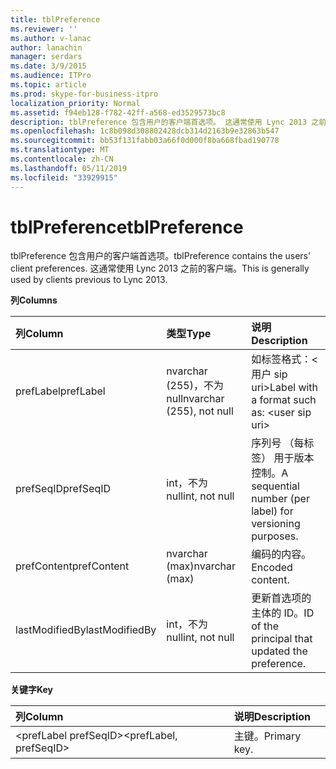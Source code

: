 ```yaml
---
title: tblPreference
ms.reviewer: ''
ms.author: v-lanac
author: lanachin
manager: serdars
ms.date: 3/9/2015
ms.audience: ITPro
ms.topic: article
ms.prod: skype-for-business-itpro
localization_priority: Normal
ms.assetid: f94eb128-f782-42ff-a568-ed3529573bc8
description: tblPreference 包含用户的客户端首选项。 这通常使用 Lync 2013 之前的客户端。
ms.openlocfilehash: 1c8b098d308802428dcb314d2163b9e32863b547
ms.sourcegitcommit: bb53f131fabb03a66f0d000f8ba668fbad190778
ms.translationtype: MT
ms.contentlocale: zh-CN
ms.lasthandoff: 05/11/2019
ms.locfileid: "33929915"
---
```

# <a name="tblpreference"></a><span data-ttu-id="0f1ac-104">tblPreference</span><span class="sxs-lookup"><span data-stu-id="0f1ac-104">tblPreference</span></span>

<span data-ttu-id="0f1ac-105">tblPreference 包含用户的客户端首选项。</span><span class="sxs-lookup"><span data-stu-id="0f1ac-105">tblPreference contains the users' client preferences.</span></span> <span data-ttu-id="0f1ac-106">这通常使用 Lync 2013 之前的客户端。</span><span class="sxs-lookup"><span data-stu-id="0f1ac-106">This is generally used by clients previous to Lync 2013.</span></span>

<span data-ttu-id="0f1ac-107">**列**</span><span class="sxs-lookup"><span data-stu-id="0f1ac-107">**Columns**</span></span>


| <span data-ttu-id="0f1ac-108">**列**</span><span class="sxs-lookup"><span data-stu-id="0f1ac-108">**Column**</span></span>            | <span data-ttu-id="0f1ac-109">**类型**</span><span class="sxs-lookup"><span data-stu-id="0f1ac-109">**Type**</span></span>                        | <span data-ttu-id="0f1ac-110">**说明**</span><span class="sxs-lookup"><span data-stu-id="0f1ac-110">**Description**</span></span>                                                 |
|:----------------------|:--------------------------------|:----------------------------------------------------------------|
| <span data-ttu-id="0f1ac-111">prefLabel</span><span class="sxs-lookup"><span data-stu-id="0f1ac-111">prefLabel</span></span>  <br/>      | <span data-ttu-id="0f1ac-112">nvarchar (255)，不为 null</span><span class="sxs-lookup"><span data-stu-id="0f1ac-112">nvarchar (255), not null</span></span>  <br/> | <span data-ttu-id="0f1ac-113">如标签格式：\<用户 sip uri\></span><span class="sxs-lookup"><span data-stu-id="0f1ac-113">Label with a format such as: \<user sip uri\></span></span>                   |
| <span data-ttu-id="0f1ac-114">prefSeqID</span><span class="sxs-lookup"><span data-stu-id="0f1ac-114">prefSeqID</span></span>  <br/>      | <span data-ttu-id="0f1ac-115">int，不为 null</span><span class="sxs-lookup"><span data-stu-id="0f1ac-115">int, not null</span></span>  <br/>            | <span data-ttu-id="0f1ac-116">序列号 （每标签） 用于版本控制。</span><span class="sxs-lookup"><span data-stu-id="0f1ac-116">A sequential number (per label) for versioning purposes.</span></span>  <br/> |
| <span data-ttu-id="0f1ac-117">prefContent</span><span class="sxs-lookup"><span data-stu-id="0f1ac-117">prefContent</span></span>  <br/>    | <span data-ttu-id="0f1ac-118">nvarchar (max)</span><span class="sxs-lookup"><span data-stu-id="0f1ac-118">nvarchar (max)</span></span>  <br/>           | <span data-ttu-id="0f1ac-119">编码的内容。</span><span class="sxs-lookup"><span data-stu-id="0f1ac-119">Encoded content.</span></span>  <br/>                                         |
| <span data-ttu-id="0f1ac-120">lastModifiedBy</span><span class="sxs-lookup"><span data-stu-id="0f1ac-120">lastModifiedBy</span></span>  <br/> | <span data-ttu-id="0f1ac-121">int，不为 null</span><span class="sxs-lookup"><span data-stu-id="0f1ac-121">int, not null</span></span>  <br/>            | <span data-ttu-id="0f1ac-122">更新首选项的主体的 ID。</span><span class="sxs-lookup"><span data-stu-id="0f1ac-122">ID of the principal that updated the preference.</span></span>  <br/>         |

<span data-ttu-id="0f1ac-123">**关键字**</span><span class="sxs-lookup"><span data-stu-id="0f1ac-123">**Key**</span></span>

|<span data-ttu-id="0f1ac-124">**列**</span><span class="sxs-lookup"><span data-stu-id="0f1ac-124">**Column**</span></span>|<span data-ttu-id="0f1ac-125">**说明**</span><span class="sxs-lookup"><span data-stu-id="0f1ac-125">**Description**</span></span>|
|:-----|:-----|
|<span data-ttu-id="0f1ac-126">\<prefLabel prefSeqID\></span><span class="sxs-lookup"><span data-stu-id="0f1ac-126">\<prefLabel, prefSeqID\></span></span>  <br/> |<span data-ttu-id="0f1ac-127">主键。</span><span class="sxs-lookup"><span data-stu-id="0f1ac-127">Primary key.</span></span>  <br/> |


